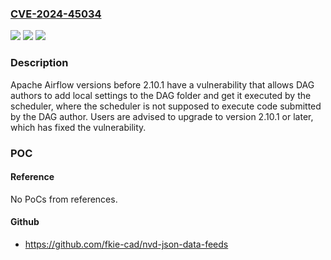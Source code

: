 ### [CVE-2024-45034](https://cve.mitre.org/cgi-bin/cvename.cgi?name=CVE-2024-45034)
![](https://img.shields.io/static/v1?label=Product&message=Apache%20Airflow&color=blue)
![](https://img.shields.io/static/v1?label=Version&message=0%3C%202.10.1%20&color=brighgreen)
![](https://img.shields.io/static/v1?label=Vulnerability&message=CWE-250%3A%20Execution%20with%20Unnecessary%20Privileges&color=brighgreen)

### Description

Apache Airflow versions before 2.10.1 have a vulnerability that allows DAG authors to add local settings to the DAG folder and get it executed by the scheduler, where the scheduler is not supposed to execute code submitted by the DAG author. Users are advised to upgrade to version 2.10.1 or later, which has fixed the vulnerability.

### POC

#### Reference
No PoCs from references.

#### Github
- https://github.com/fkie-cad/nvd-json-data-feeds

